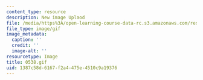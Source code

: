 ```yaml
---
content_type: resource
description: New image Uplaod
file: /media/https%3A/open-learning-course-data-rc.s3.amazonaws.com/res-21g-01-kana-spring-2010/1387c58d6167f2a4475e4510c9a19376_0538.gif
file_type: image/gif
image_metadata:
  caption: ''
  credit: ''
  image-alt: ''
resourcetype: Image
title: 0538.gif
uid: 1387c58d-6167-f2a4-475e-4510c9a19376
---
```

